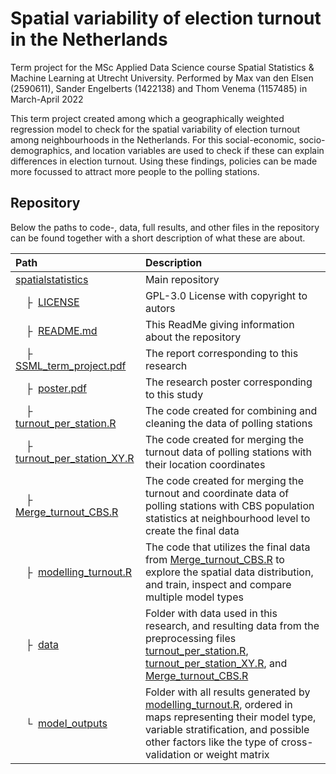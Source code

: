 # Spatial variability of election turnout in the Netherlands
Term project for the MSc Applied Data Science course Spatial Statistics &amp; Machine Learning at Utrecht University.
Performed by Max van den Elsen (2590611), Sander Engelberts (1422138) and Thom Venema (1157485) in March-April 2022

This term project created among which a geographically weighted regression model to check for the spatial variability of election turnout among neighbourhoods in the Netherlands. For this social-economic, socio-demographics, and location variables are used to check if these can explain differences in election turnout. Using these findings, policies can be made more focussed to attract more people to the polling stations.

## Repository
Below the paths to code-, data, full results, and other files in the repository can be found together with a short description of what these are about.  

| Path | Description
| :--- | :----------
| [spatialstatistics](https://github.com/thomvenema/spatialstatistics) | Main repository
| &ensp;&ensp;&boxvr;&nbsp; [LICENSE](https://github.com/thomvenema/spatialstatistics/blob/main/LICENSE) | GPL-3.0 License with copyright to autors
| &ensp;&ensp;&boxvr;&nbsp; [README.md](https://github.com/thomvenema/spatialstatistics/blob/main/README.md) | This ReadMe giving information about the repository
| &ensp;&ensp;&boxvr;&nbsp; [SSML_term_project.pdf](https://github.com/thomvenema/spatialstatistics/blob/main/SSML_term_project.pdf) | The report corresponding to this research
| &ensp;&ensp;&boxvr;&nbsp; [poster.pdf](https://github.com/thomvenema/spatialstatistics/blob/main/poster.pdf) | The research poster corresponding to this study
| &ensp;&ensp;&boxvr;&nbsp; [turnout_per_station.R](https://github.com/thomvenema/spatialstatistics/blob/main/turnout_per_station.R) | The code created for combining and cleaning the data of polling stations
| &ensp;&ensp;&boxvr;&nbsp; [turnout_per_station_XY.R](https://github.com/thomvenema/spatialstatistics/blob/main/turnout_per_station.R) | The code created for merging the turnout data of polling stations with their location coordinates
| &ensp;&ensp;&boxvr;&nbsp; [Merge_turnout_CBS.R](https://github.com/thomvenema/spatialstatistics/blob/main/Merge_turnout_CBS.R) | The code created for merging the turnout and coordinate data of polling stations with CBS population statistics at neighbourhood level to create the final data
| &ensp;&ensp;&boxvr;&nbsp; [modelling_turnout.R](https://github.com/thomvenema/spatialstatistics/blob/main/modelling_turnout.R) | The code that utilizes the final data from [Merge_turnout_CBS.R](https://github.com/thomvenema/spatialstatistics/blob/main/Merge_turnout_CBS.R) to explore the spatial data distribution, and train, inspect and compare multiple model types
| &ensp;&ensp;&boxvr;&nbsp; [data](https://github.com/thomvenema/spatialstatistics/blob/main/data) | Folder with data used in this research, and resulting data from the preprocessing files [turnout_per_station.R](https://github.com/thomvenema/spatialstatistics/blob/main/turnout_per_station.R), [turnout_per_station_XY.R](https://github.com/thomvenema/spatialstatistics/blob/main/turnout_per_station.R), and [Merge_turnout_CBS.R](https://github.com/thomvenema/spatialstatistics/blob/main/Merge_turnout_CBS.R)
| &ensp;&ensp;&boxur;&nbsp; [model_outputs](https://github.com/thomvenema/spatialstatistics/blob/main/model_outputs) | Folder with all results generated by [modelling_turnout.R](https://github.com/thomvenema/spatialstatistics/blob/main/modelling_turnout.R), ordered in maps representing their model type, variable stratification, and possible other factors like the type of cross-validation or weight matrix
